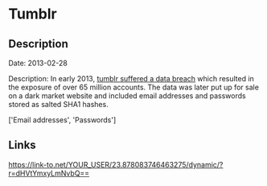 # Tumblr

## Description

Date: 2013-02-28

Description:
In early 2013, <a href="https://staff.tumblr.com/post/144263069415/we-recently-learned-that-a-third-party-had" target="_blank" rel="noopener">tumblr suffered a data breach</a> which resulted in the exposure of over 65 million accounts. The data was later put up for sale on a dark market website and included email addresses and passwords stored as salted SHA1 hashes.


['Email addresses', 'Passwords']

## Links

https://link-to.net/YOUR_USER/23.878083746463275/dynamic/?r=dHVtYmxyLmNvbQ==